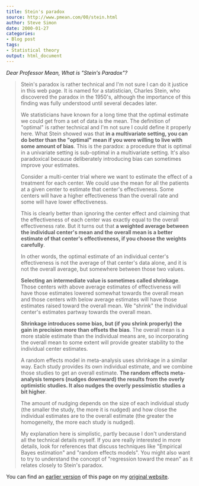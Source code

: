 ```yaml
---
title: Stein's paradox
source: http://www.pmean.com/00/stein.html
author: Steve Simon
date: 2000-01-27
categories:
- Blog post
tags:
- Statistical theory
output: html_document
---
```

*Dear Professor Mean, What is "Stein's Paradox"?*

> Stein's paradox is rather technical and I'm not sure I can do it
> justice in this web page. It is named for a statistician, Charles
> Stein, who discovered the paradox in the 1950's, although the
> importance of this finding was fully understood until several decades
> later.
>
> We statisticians have known for a long time that the optimal estimate
> we could get from a set of data is the mean. The definition of
> "optimal" is rather technical and I'm not sure I could define it
> properly here. What Stein showed was that **in a multivariate setting,
> you can do better than the "optimal" mean if you were willing to
> live with some amount of bias**. This is the paradox: a procedure that
> is optimal in a univariate setting is sub-optimal in a multivariate
> setting. It's also paradoxical because deliberately introducing bias
> can sometimes improve your estimates.
>
> Consider a multi-center trial where we want to estimate the effect of
> a treatment for each center. We could use the mean for all the
> patients at a given center to estimate that center's effectiveness.
> Some centers will have a higher effectiveness than the overall rate
> and some will have lower effectiveness.
>
> This is clearly better than ignoring the center effect and claiming
> that the effectiveness of each center was exactly equal to the overall
> effectiveness rate. But it turns out that **a weighted average between
> the individual center's mean and the overall mean is a better
> estimate of that center's effectiveness, if you choose the weights
> carefully**.
>
> In other words, the optimal estimate of an individual center's
> effectiveness is not the average of that center's data alone, and it
> is not the overall average, but somewhere between those two values.
>
> **Selecting an intermediate value is sometimes called shrinkage**.
> Those centers with above average estimates of effectiveness will have
> those estimates lowered somewhat towards the overall mean and those
> centers with below average estimates will have those estimates raised
> toward the overall mean. We "shrink" the individual center's
> estimates partway towards the overall mean.
>
> **Shrinkage introduces some bias, but (if you shrink properly) the
> gain in precision more than offsets the bias**. The overall mean is a
> more stable estimate than the individual means are, so incorporating
> the overall mean to some extent will provide greater stability to the
> individual center estimates.
>
> A random effects model in meta-analysis uses shrinkage in a similar
> way. Each study provides its own individual estimate, and we combine
> those studies to get an overall estimate. **The random effects
> meta-analysis tempers (nudges downward) the results from the overly
> optimistic studies. It also nudges the overly pessimistic studies a
> bit higher**.
>
> The amount of nudging depends on the size of each individual study
> (the smaller the study, the more it is nudged) and how close the
> individual estimates are to the overall estimate (the greater the
> homogeneity, the more each study is nudged).
>
> My explanation here is simplistic, partly because I don't understand
> all the technical details myself. If you are really interested in more
> details, look for references that discuss techniques like "Empirical
> Bayes estimation" and "random effects models". You might also want
> to try to understand the concept of "regression toward the mean" as
> it relates closely to Stein's paradox.

You can find an [earlier version][sim1] of this page on my [original website][sim2].

[sim1]: http://www.pmean.com/00/stein.html
[sim2]: http://www.pmean.com/original_site.html
